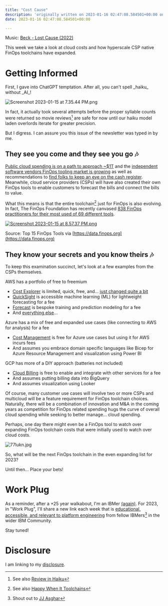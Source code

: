 ```yaml
---
title: "Cost Cause"
description: 'originally written on 2023-01-16 02:47:08.584501+00:00 on LAMP with vi, WordPress, Jekyll, Gatsby Cloud, Netlify, Revue, Substack, or Buttondown'
date: 2023-01-16 02:47:08.584501+00:00

---
```


Music: [Beck - Lost Cause (2022)](https://www.youtube.com/watch?v=qkNa5xzOe5U)

This week we take a look at cloud costs and how hyperscale CSP native FinOps toolchains have expanded.

# Getting Informed

First, I gave into ChatGPT temptation. After all, you can't spell \_haiku\_ without \_AI\_!

![Screenshot 2023-01-15 at 7.35.44 PM.png](https://buttondown-attachments.s3.us-west-2.amazonaws.com/images/f9799bcd-a285-40be-b561-cab4c63ccd6b.png) 

In fact, it actually took several attempts before the proper syllable counts were returned so movie reviews[^review] are safe for now until our haiku model laden overlords iterate for greater precision.

But I digress. I can assure you this issue of the newsletter was typed in by me.

## They see you come and they see you go 🎶

[Public cloud spending is on a path to approach ~$1T](https://www.gartner.com/en/newsroom/press-releases/2022-10-31-gartner-forecasts-worldwide-public-cloud-end-user-spending-to-reach-nearly-600-billion-in-2023) and the [independent software vendors FinOps tooling market is growing](https://www.idc.com/getdoc.jsp?containerId=US49996323) as well as recommendations to [find folks to keep an eye on the cash register](https://www.idc.com/getdoc.jsp?containerId=US49279122). Meanwhile, cloud service providers (CSPs) will have also created their own FinOps tools to enable customers to forecast the bills and connect the bills to value. 

What this means is that the entire toolchain[^toolchain] just for FinOps is also evolving. In fact, The FinOps Foundation has recently canvased [838 FinOps practitioners for their most used of 69 different tools](https://data.finops.org). 

[![Screenshot 2023-01-15 at 8.57.37 PM.png](https://buttondown-attachments.s3.us-west-2.amazonaws.com/images/f4338a1d-9112-4667-8aa9-1cb383ec83d1.png)](https://data.finops.org)

Source: Top 15 FinOps Tools via [https://data.finops.org](https://data.finops.org)

## They know your secrets and you know theirs 🎶

To keep this examination succinct, let's look at a few examples from the CSPs themselves.

AWS has a portfolio of free to freemium

- [Cost Explorer](https://aws.amazon.com/aws-cost-management/aws-cost-explorer/) is limited, quick, free, and... [just changed quite a bit](https://aws.amazon.com/blogs/aws-cloud-financial-management/aws-cost-explorers-new-ui-and-common-use-cases/)
- [QuickSight](https://aws.amazon.com/quicksight/) is accessible machine learning (ML) for lightweight forecasting for a fee
- [Forecast](https://aws.amazon.com/forecast/) is bespoke training and prediction modeling for a fee
- And [everything else](https://aws.amazon.com/aws-cost-management/)... 

Azure has a mix of free and expanded use cases (like connecting to AWS for analysis) for a fee

- [Cost Management](https://azure.microsoft.com/en-us/products/cost-management/) is free for Azure use cases but using it for AWS incurs fees
- And assumes you embrace domain specific languages like Bicep for Azure Resource Management and visualization using Power BI

GCP has more of a DIY approach (batteries not included) 

- [Cloud Billing](https://cloud.google.com/billing/docs) is free to enable and integrate with other services for a fee
- And assumes putting billing data into BigQuery
- And assumes visualization using Looker

Of course, many customer use cases will involve two or more CSPs and multicloud will be a feature requirement for FinOps toolchain choices. Naturally, there will be a combination of innovation and M&A in the coming years as competition for FinOps related spending hugs the curve of overall cloud spending while seeking to better manage... cloud spending. 

Perhaps, one day there might even be a FinOps tool to watch over expanding FinOps toolchain costs that were initially used to watch over cloud costs.

 ![77lukn.jpg](https://buttondown-attachments.s3.us-west-2.amazonaws.com/images/24191427-e805-4d49-a39a-e702b41de670.jpg) 

So, what will be the next FinOps toolchain in the even expanding list for 2023?

Until then… Place your bets!

# Work Plug

As a reminder, after a +25 year walkabout, I'm an IBMer [(again)](https://jaycuthrell.com/about/). For 2023, in "Work Plug", I'll share a new link each week that is [educational, accessible, and relevant to platform engineering](https://www.youtube.com/watch?v=BYTgP6GmwcQ) from fellow IBMers[^JJAsghar] in the wider IBM Community. 

Stay tuned! 

# Disclosure

I am linking to my [disclosure](https://jaycuthrell.com/disclosure/).

[^review]: See also [Review in Haiku](https://reviewinhaiku.com)
[^toolchain]: See also [Happy When It Toolchains](https://fudge.org/archive/happy-when-it-toolchains/)
[^JJAsghar]: Shout out to [JJ Asghar](https://www.linkedin.com/in/jjasghar/)